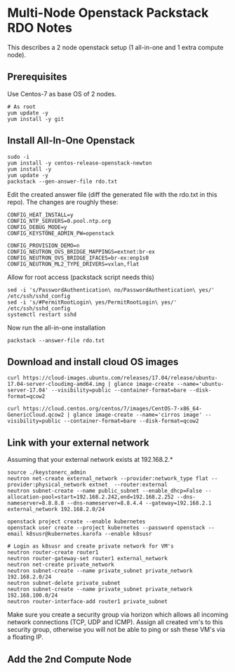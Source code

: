 # Multi-Node Openstack Packstack RDO Notes

This describes a 2 node openstack setup (1 all-in-one and 1 extra compute node).

## Prerequisites
Use Centos-7 as base OS of 2 nodes.

```
# As root
yum update -y
yum install -y git
```

## Install All-In-One Openstack
```
sudo -i
yum install -y centos-release-openstack-newton
yum install -y
yum update -y
packstack --gen-answer-file rdo.txt
```

Edit the created answer file (diff the generated file with the rdo.txt in this repo).  The changes are roughly these:

```
CONFIG_HEAT_INSTALL=y
CONFIG_NTP_SERVERS=0.pool.ntp.org
CONFIG_DEBUG_MODE=y
CONFIG_KEYSTONE_ADMIN_PW=openstack

CONFIG_PROVISION_DEMO=n
CONFIG_NEUTRON_OVS_BRIDGE_MAPPINGS=extnet:br-ex
CONFIG_NEUTRON_OVS_BRIDGE_IFACES=br-ex:enp1s0
CONFIG_NEUTRON_ML2_TYPE_DRIVERS=vxlan,flat
```

Allow for root access (packstack script needs this)

```
sed -i 's/PasswordAuthentication\ no/PasswordAuthentication\ yes/' /etc/ssh/sshd_config 
sed -i 's/#PermitRootLogin\ yes/PermitRootLogin\ yes/' /etc/ssh/sshd_config 
systemctl restart sshd
```

Now run the all-in-one installation

```
packstack --answer-file rdo.txt
```

## Download and install cloud OS images

```
curl https://cloud-images.ubuntu.com/releases/17.04/release/ubuntu-17.04-server-cloudimg-amd64.img | glance image-create --name='ubuntu-server-17.04' --visibility=public --container-format=bare --disk-format=qcow2

curl https://cloud.centos.org/centos/7/images/CentOS-7-x86_64-GenericCloud.qcow2 | glance image-create --name='cirros image' --visibility=public --container-format=bare --disk-format=qcow2
```

## Link with your external network


Assuming that your external network exists at 192.168.2.*

```
source ./keystonerc_admin
neutron net-create external_network --provider:network_type flat --provider:physical_network extnet  --router:external
neutron subnet-create --name public_subnet --enable_dhcp=False --allocation-pool=start=192.168.2.242,end=192.168.2.252 --dns-nameserver=8.8.8.8 --dns-nameserver=8.8.4.4 --gateway=192.168.2.1 external_network 192.168.2.0/24

openstack project create --enable kubernetes
openstack user create --project kubernetes --password openstack --email k8susr@kubernetes.karofa --enable k8susr

# Login as k8susr and create private network for VM's
neutron router-create router1
neutron router-gateway-set router1 external_network
neutron net-create private_network
neutron subnet-create --name private_subnet private_network 192.168.2.0/24
neutron subnet-delete private_subnet
neutron subnet-create --name private_subnet private_network 192.168.100.0/24
neutron router-interface-add router1 private_subnet
```

Make sure you create a security group via horizon which allows all incoming network connections (TCP, UDP and ICMP).  Assign all created vm's to this security group, otherwise you will not be able to ping or ssh these VM's via a floating IP.



## Add the 2nd Compute Node



